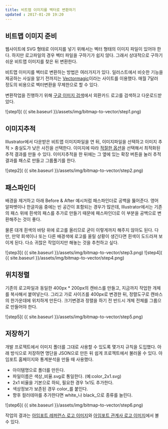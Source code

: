 ```yaml
---
title: 비트맵 이미지를 벡터로 변환하기
updated : 2017-01-20 19:20
---
```


## 비트맵 이미지 준비

웹사이트에 SVG 형태로 이미지를 넣기 위해서는 벡터 형태의 이미지 파일이 있어야 한다. 하지만 로고파일의 경우 벡터 파일을 구하기가 쉽지 않다. 그래서 상대적으로 구하기 쉬운 비트맵 이미지를 찾은 뒤 변환한다.

비트맵 이미지를 벡터로 변환하는 방법은 여러가지가 있다. 일러스트에서 비슷한 기능을 제공하는 사실을 알기 전까지는 [Vectormagic](https://vectormagic.com/)이라는 사이트를 이용했다. 매월 7달러 정도의 비용으로 벡터변환을 무제한으로 할 수 있다.

변환작업을 진행하기 위해 [구글 이미지 검색](http://images.google.com/)에서 외환카드 로고를 검색하고 다운로드받았다.

![step1]( {{ site.baseurl }}/assets/img/bitmap-to-vector/step1.png)

<div class="divider"></div>

## 이미지추적

Illustrator에서 다운받은 비트맵 이미지파일을 연 뒤, 이미지파일을 선택하고 이미지 추적 > 충실도가 낮은 사진을 선택한다.
이미지에 따라 [적절한 옵션](https://helpx.adobe.com/kr/illustrator/using/image-trace.html)을 선택해서 최적화된 추적 결과를 만들 수 있다. 이미지추적을 한 뒤에는 그 옆에 있는 확장 버튼을 눌러 추적결과를 패스로 만들고 그룹풀기를 한다.

![step2]( {{ site.baseurl }}/assets/img/bitmap-to-vector/step2.png)

<div class="divider"></div>

## 패스파인더

배경을 제거하고 아래 Before & After 예시처럼 패스파인더로 공백을 뚫어준다.
영어 알파벳이나 한글자음 중에는 빈 공간이 포함되는 경우가 많은데,
Illustrator에서는 기존의 패스 위에 흰색의 패스를 추가로 만들기 때문에 패스파인더로 이 부분을 공백으로 변환해주는 것이 좋다.

물론 대개 흰색의 바탕 위에 로고를 올리므로 굳이 이렇게까지 해주지 않아도 된다.
다만, 만약 회색이나 또는 다른 배경색에 로고를 올릴 상황이 생긴다면 흰색이 도드라져 보이게 된다. 다소 귀찮은 작업이지만 해놓는 것을 추천하고 싶다.

![step3]( {{ site.baseurl }}/assets/img/bitmap-to-vector/step3.png)
![step4]( {{ site.baseurl }}/assets/img/bitmap-to-vector/step4.png)

<div class="divider"></div>

## 위치정렬

기존의 로고파일과 동일한 400px * 200px의 캔바스를 만들고, 지금까지 작업한 개체를 복사해서 붙여넣는다. 그리고 가로 사이즈를 400px로 변경한 뒤, 정렬도구로 캔바스의 한가운데에 위치하게 만든다. 크기변경과 정렬을 하기 전 반드시 개체 전체를 그룹으로 만들어야 한다.

![step5]( {{ site.baseurl }}/assets/img/bitmap-to-vector/step5.png)

<div class="divider"></div>

## 저장하기

개발 프로젝트에서 이미지 폴더를 그대로 사용할 수 있도록 몇가지 규칙을 도입했다. 아래 방식으로 저장하면 명단을 JSON으로 만든 뒤 쉽게 프로젝트에서 불러올 수 있다. 아임포트 홈페이지와 통계분석을 만들 때 사용했다.
* 아이템명으로 폴더를 만든다.
* 파일이름은 색상_비율.svg로 통일한다. (예:color_2x1.svg)
* 2x1 비율을 기본으로 하되, 필요한 경우 1x1도 추가한다.
* 색상정보가 보존된 경우 color_를 붙인다.
* 향후 컬러테마를 추가한다면 white_나 black_으로 종류를 늘린다.

![step6]( {{ site.baseurl }}/assets/img/bitmap-to-vector/step6.png)

작업의 결과는 [아임포트 레퍼런스 로고 이미지](/notes/ref-logo-set)와 [아임포트 관계사 로고 이미지](/notes/all-logo-set)에서 볼 수 있다.